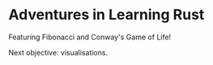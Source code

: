# Adventures in Learning Rust
Featuring Fibonacci and Conway's Game of Life!

Next objective: visualisations.